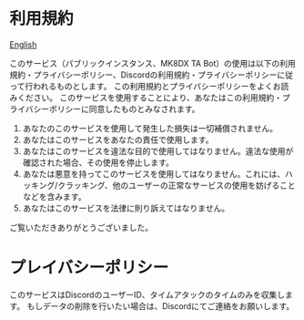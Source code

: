 # 利用規約

[English](./terms-of-service.md)

このサービス（パブリックインスタンス、MK8DX TA Bot）の使用は以下の利用規約・プライバシーポリシー、Discordの利用規約・プライバシーポリシーに従って行われるものとします。
この利用規約とプライバシーポリシーをよくお読みください。
このサービスを使用することにより、あなたはこの利用規約・プライバシーポリシーに同意したものとみなされます。

1. あなたのこのサービスを使用して発生した損失は一切補償されません。
2. あなたはこのサービスをあなたの責任で使用します。
3. あなたはこのサービスを違法な目的で使用してはなりません。違法な使用が確認された場合、その使用を停止します。
4. あなたは悪意を持ってこのサービスを使用してはなりません。これには、ハッキング/クラッキング、他のユーザーの正常なサービスの使用を妨げることなどを含みます。
5. あなたはこのサービスを法律に則り訴えてはなりません。

ご覧いただきありがとうございました。

# プレイバシーポリシー

このサービスはDiscordのユーザーID、タイムアタックのタイムのみを収集します。
もしデータの削除を行いたい場合は、Discordにてご連絡をお願いします。
